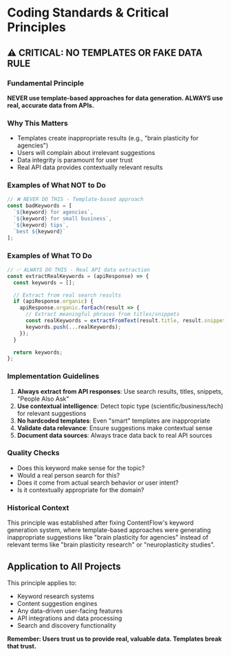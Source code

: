 # Coding Standards & Critical Principles

## ⚠️ CRITICAL: NO TEMPLATES OR FAKE DATA RULE

### Fundamental Principle
**NEVER use template-based approaches for data generation. ALWAYS use real, accurate data from APIs.**

### Why This Matters
- Templates create inappropriate results (e.g., "brain plasticity for agencies")
- Users will complain about irrelevant suggestions
- Data integrity is paramount for user trust
- Real API data provides contextually relevant results

### Examples of What NOT to Do
```javascript
// ❌ NEVER DO THIS - Template-based approach
const badKeywords = [
  `${keyword} for agencies`,
  `${keyword} for small business`,
  `${keyword} tips`,
  `best ${keyword}`
];
```

### Examples of What TO Do
```javascript
// ✅ ALWAYS DO THIS - Real API data extraction
const extractRealKeywords = (apiResponse) => {
  const keywords = [];

  // Extract from real search results
  if (apiResponse.organic) {
    apiResponse.organic.forEach(result => {
      // Extract meaningful phrases from titles/snippets
      const realKeywords = extractFromText(result.title, result.snippet);
      keywords.push(...realKeywords);
    });
  }

  return keywords;
};
```

### Implementation Guidelines
1. **Always extract from API responses**: Use search results, titles, snippets, "People Also Ask"
2. **Use contextual intelligence**: Detect topic type (scientific/business/tech) for relevant suggestions
3. **No hardcoded templates**: Even "smart" templates are inappropriate
4. **Validate data relevance**: Ensure suggestions make contextual sense
5. **Document data sources**: Always trace data back to real API sources

### Quality Checks
- Does this keyword make sense for the topic?
- Would a real person search for this?
- Does it come from actual search behavior or user intent?
- Is it contextually appropriate for the domain?

### Historical Context
This principle was established after fixing ContentFlow's keyword generation system, where template-based approaches were generating inappropriate suggestions like "brain plasticity for agencies" instead of relevant terms like "brain plasticity research" or "neuroplasticity studies".

## Application to All Projects
This principle applies to:
- Keyword research systems
- Content suggestion engines
- Any data-driven user-facing features
- API integrations and data processing
- Search and discovery functionality

**Remember: Users trust us to provide real, valuable data. Templates break that trust.**